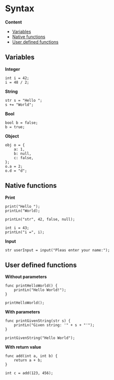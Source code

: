 # Syntax

**Content**
- [Variables](#variables)
- [Native functions](#native-functions)
- [User defined functions](#user-defined-functions)

## Variables
**Integer**
```
int i = 42;
i = 48 / 2;
```

**String**
```
str s = "Hello ";
s += "World";
```

**Bool**
```
bool b = false;
b = true;
```

**Object**
```
obj o = {
    a: 1,
    b: null,
    c: false,
};
o.a = 2;
o.d = "d";
```

## Native functions
**Print**  
```
print("Hello ");
printLn("World);

printLn("str", 42, false, null);

int i = 43;
printLn("i =", i);
```

**Input**  
```
str userInput = input("Pleas enter your name:");
```

## User defined functions
**Without parameters**
```
func printHelloWorld() {
    printLn("Hello World!");
}

printHelloWorld();
```

**With parameters**
```
func printGivenString(str s) {
    printLn("Given string: '" + s + "'");
}

printGivenString("Hello World");
```

**With return value**
```
func add(int a, int b) {
    return a + b;
}

int c = add(123, 456);
```